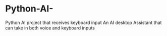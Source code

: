 # Python-AI-
Python AI project that receives keyboard input 
An AI desktop Assistant that can take in both voice and keyboard inputs
